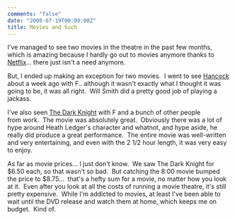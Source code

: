 ```yaml
---
comments: "false"
date: "2008-07-19T00:00:00Z"
title: Movies and Such
---
```

<p>I've managed to see two movies in the theatre in the past few months, which is amazing because I hardly go out to movies anymore thanks to <a href="http://www.netflix.com/">Netflix</a>... there just isn't a need anymore.</p>
<p>But, I ended up making an exception for two movies.  I went to see <a href="http://www.sonypictures.com/movies/hancock/">Hancock</a> about a week ago with F.. although it wasn't exactly what I thought it was going to be, it was all right.  Will Smith did a pretty good job of playing a jackass.</p>
<p>I've also seen <a href="http://thedarkknight.warnerbros.com/">The Dark Knight</a> with F and a bunch of other people from work.  The movie was absolutely great.  Obviously there was a lot of hype around Heath Ledger's character and whatnot, and hype aside, he really did produce a great performance.  The entire movie was well-written and very entertaining, and even with the 2 1/2 hour length, it was very easy to enjoy.</p>
<p>As far as movie prices... I just don't know.  We saw The Dark Knight for $6.50 each, so that wasn't so bad.  But catching the 8:00 movie bumped the price to $8.75...  that's a hefty sum for a movie, no matter how you look at it.  Even after you look at all the costs of running a movie theatre, it's still pretty expensive.  While I'm addicted to movies, at least I've been able to wait until the DVD release and watch them at home, which keeps me on budget.  Kind of.</p>
